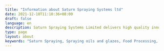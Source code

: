 ```yaml
---
title: "Information about Saturn Spraying Systems ltd"
date: 2021-12-18T11:10:36+08:00
draft: false
language: en
description: Saturn Spraying Systems Limited delivers high quality innovative solutions into the food processing industry. Working through our Worldwide Network of Agents for clients everywhere.
type: page
layout: about
keywords: "Saturn Spraying, Spraying oils and glazes, Food Processing, Food Production, Egg Glazing"
---
```

